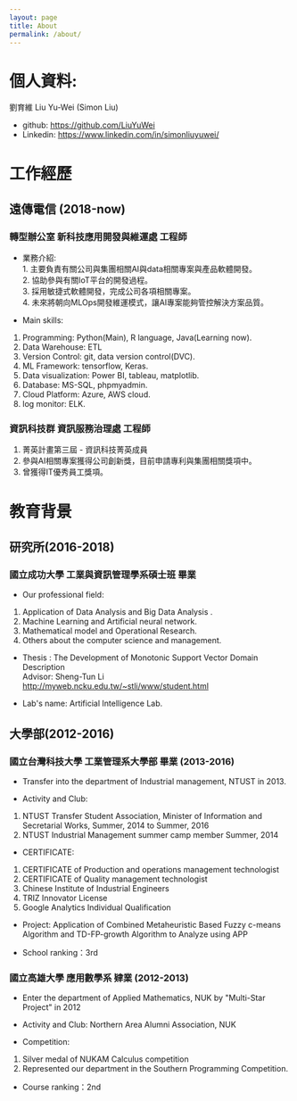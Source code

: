 ```yaml
---
layout: page
title: About
permalink: /about/
---
```


# 個人資料:
劉育維 Liu Yu-Wei (Simon Liu) 
* github: https://github.com/LiuYuWei
* Linkedin: https://www.linkedin.com/in/simonliuyuwei/

# 工作經歷

## 遠傳電信 (2018-now)
### 轉型辦公室 新科技應用開發與維運處 工程師

* 業務介紹:
<br>1. 主要負責有關公司與集團相關AI與data相關專案與產品軟體開發。
<br>2. 協助參與有關IoT平台的開發過程。
<br>3. 採用敏捷式軟體開發，完成公司各項相關專案。
<br>4. 未來將朝向MLOps開發維運模式，讓AI專案能夠管控解決方案品質。

* Main skills:
1. Programming: Python(Main), R language, Java(Learning now).
2. Data Warehouse: ETL
3. Version Control: git, data version control(DVC).
4. ML Framework: tensorflow, Keras.
5. Data visualization: Power BI, tableau, matplotlib.
6. Database: MS-SQL, phpmyadmin.
7. Cloud Platform: Azure, AWS cloud.
8. log monitor: ELK.

### 資訊科技群 資訊服務治理處 工程師

1. 菁英計畫第三屆 - 資訊科技菁英成員 
2. 參與AI相關專案獲得公司創新獎，目前申請專利與集團相關獎項中。 
3. 曾獲得IT優秀員工獎項。

# 教育背景

## 研究所(2016-2018)
### 國立成功大學 工業與資訊管理學系碩士班 畢業

* Our professional field:
1. Application of Data Analysis and Big Data Analysis .
2. Machine Learning and Artificial neural network.
3. Mathematical model and Operational Research.
4. Others about the computer science and management.

* Thesis : 
The Development of Monotonic Support Vector Domain Description
<br>Advisor: Sheng-Tun Li
<br>http://myweb.ncku.edu.tw/~stli/www/student.html

* Lab's name: Artificial Intelligence Lab.

## 大學部(2012-2016)
### 國立台灣科技大學 工業管理系大學部 畢業 (2013-2016)
* Transfer into the department of Industrial management, NTUST in 2013.

* Activity and Club:
1. NTUST Transfer Student Association, Minister of Information and Secretarial Works, Summer, 2014 to Summer, 2016
2. NTUST Industrial Management summer camp member
Summer, 2014

* CERTIFICATE:
1. CERTIFICATE of Production and operations management technologist
2. CERTIFICATE of Quality management technologist
3. Chinese Institute of Industrial Engineers
4. TRIZ Innovator License
5. Google Analytics Individual Qualification

* Project:
Application of Combined Metaheuristic Based Fuzzy c-means Algorithm and TD-FP-growth Algorithm to Analyze using APP

* School ranking：3rd

### 國立高雄大學 應用數學系 肄業 (2012-2013)
* Enter the department of Applied Mathematics, NUK by "Multi-Star Project" in 2012 

* Activity and Club:
Northern Area Alumni Association, NUK

* Competition:
1. Silver medal of NUKAM Calculus competition
2. Represented our department in the Southern Programming Competition.

* Course ranking：2nd
